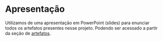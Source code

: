 # Apresentação

Utilizamos de uma apresentação em PowerPoint (slides) para enunciar todos os artefatos presentes nesse projeto. Podendo ser acessado a partir da seção de [artefatos](../Artefatos/README.md).